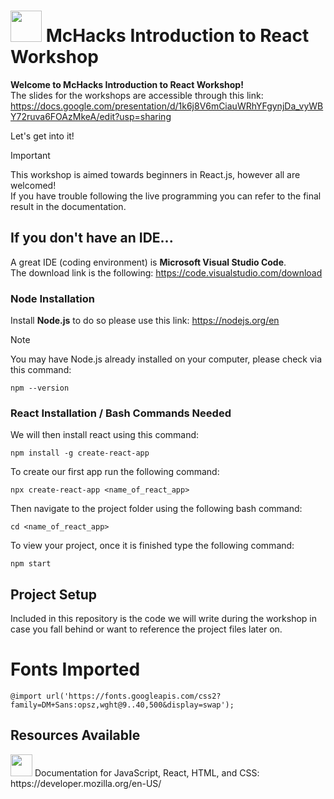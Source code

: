 # <img src="https://github.com/ethanwongca/McHacksReactWorkshop/assets/87055387/ca8bc3ea-1308-43b8-978e-17bfa6a1c78d" width="50" height="50"> McHacks Introduction to React Workshop   
**Welcome to McHacks Introduction to React Workshop!** <br/>
The slides for the workshops are accessible through this link: <br/>
https://docs.google.com/presentation/d/1k6j8V6mCiauWRhYFgynjDa_vyWBY72ruva6FOAzMkeA/edit?usp=sharing <br/>

Let's get into it!

> [!IMPORTANT]
> This workshop is aimed towards beginners in React.js, however all are welcomed! <br/>
> If you have trouble following the live programming you can refer to the final result in the documentation.

## If you don't have an IDE...
A great IDE (coding environment) is **Microsoft Visual Studio Code**. <br/>
The download link is the following: https://code.visualstudio.com/download <br/>
### Node Installation
Install **Node.js** to do so please use this link: https://nodejs.org/en <br/>
> [!NOTE]
> You may have Node.js already installed on your computer, please check via this command:
```
npm --version
```
### React Installation / Bash Commands Needed
We will then install react using this command:  <br/>
```
npm install -g create-react-app
```
To create our first app run the following command:  <br/>
```
npx create-react-app <name_of_react_app>
```
Then navigate to the project folder using the following bash command:  <br/>
```
cd <name_of_react_app>
```
To view your project, once it is finished type the following command: <br/>
```
npm start
```
## Project Setup
Included in this repository is the code we will write during the workshop in case you fall behind or want to reference the project files later on.

# Fonts Imported
```
@import url('https://fonts.googleapis.com/css2?family=DM+Sans:opsz,wght@9..40,500&display=swap');
```

## Resources Available 
<img src="https://github.com/ethanwongca/McHacksReactWorkshop/assets/87055387/3aa025c8-55fd-416d-a84f-40037069a729" width="35">
Documentation for JavaScript, React, HTML, and CSS: https://developer.mozilla.org/en-US/


